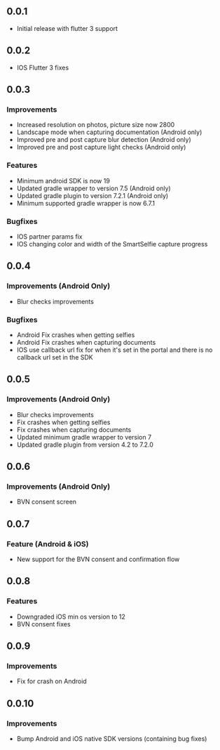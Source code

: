 ## 0.0.1

* Initial release with flutter 3 support

## 0.0.2

* IOS Flutter 3 fixes

## 0.0.3


###  Improvements
* Increased resolution on photos, picture size now 2800
* Landscape mode when capturing documentation (Android only)
* Improved pre and post capture blur detection (Android only)
* Improved pre and post capture light checks (Android only)

###  Features
* Minimum android SDK is now 19
* Updated gradle wrapper to version 7.5 (Android only)
* Updated gradle plugin to version 7.2.1 (Android only)
* Minimum supported gradle wrapper is now 6.7.1

### Bugfixes
* IOS partner params fix
* IOS changing color and width of the SmartSelfie capture progress

## 0.0.4

###  Improvements (Android Only)
* Blur checks improvements

### Bugfixes
* Android Fix crashes when getting selfies
* Android Fix crashes when capturing documents
* IOS use callback url fix for when it's set in the portal and there is no
  callback url set in the SDK

## 0.0.5

###  Improvements (Android Only)
* Blur checks improvements
* Fix crashes when getting selfies
* Fix crashes when capturing documents
* Updated minimum gradle wrapper to version 7
* Updated gradle plugin from version 4.2 to 7.2.0

## 0.0.6

###  Improvements (Android Only)
* BVN consent screen

## 0.0.7
###  Feature (Android & iOS)
* New support for the BVN consent and confirmation flow

## 0.0.8
###  Features
* Downgraded iOS min os version to 12
* BVN consent fixes

## 0.0.9
###  Improvements
* Fix for crash on Android

## 0.0.10
###  Improvements
* Bump Android and iOS native SDK versions (containing bug fixes)

